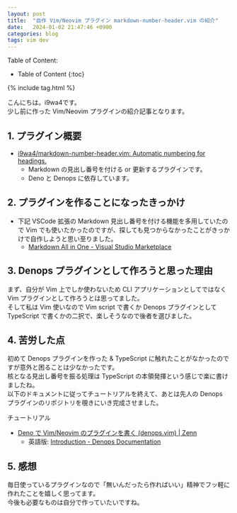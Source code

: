 ```yaml
---
layout: post
title:  "自作 Vim/Neovim プラグイン markdown-number-header.vim の紹介"
date:   2024-01-02 21:47:46 +0900
categories: blog
tags: vim dev
---
```


Table of Content:
- Table of Content
{:toc}

{% include tag.html %}

<!-- # h1 -->

こんにちは。i9wa4です。  
少し前に作った Vim/Neovim プラグインの紹介記事となります。

## 1. プラグイン概要

- [i9wa4/markdown-number-header.vim: Automatic numbering for headings.](https://github.com/i9wa4/markdown-number-header.vim)
    - Markdown の見出し番号を付ける or 更新するプラグインです。
    - Deno と Denops に依存しています。


## 2. プラグインを作ることになったきっかけ

- 下記 VSCode 拡張の Markdown 見出し番号を付ける機能を多用していたので Vim でも使いたかったのですが、探しても見つからなかったことがきっかけで自作しようと思い至りました。
    - [Markdown All in One - Visual Studio Marketplace](https://marketplace.visualstudio.com/items?itemName=yzhang.markdown-all-in-one)

## 3. Denops プラグインとして作ろうと思った理由

まず、自分が Vim 上でしか使わないため CLI アプリケーションとしてではなく Vim プラグインとして作ろうとは思ってました。  
そして私は Vim 使いなので Vim script で書くか Denops プラグインとして TypeScript で書くかの二択で、楽しそうなので後者を選びました。

## 4. 苦労した点

初めて Denops プラグインを作った & TypeScript に触れたことがなかったのですが意外と困ることは少なかったです。  
核となる見出し番号を振る処理は TypeScript の本領発揮という感じで楽に書けましたね。  
以下のドキュメントに従ってチュートリアルを終えて、あとは先人の Denops プラグインのリポジトリを覗きにいき完成させました。

チュートリアル
- [Deno で Vim/Neovim のプラグインを書く (denops.vim) | Zenn](https://zenn.dev/lambdalisue/articles/b4a31fba0b1ce95104c9)
    - 英語版: [Introduction - Denops Documentation](https://vim-denops.github.io/denops-documentation/)

## 5. 感想

毎日使っているプラグインなので「無いんだったら作ればいい」精神でフッ軽に作れたことを嬉しく思ってます。  
今後も必要なものは自分で作っていたいですね。
